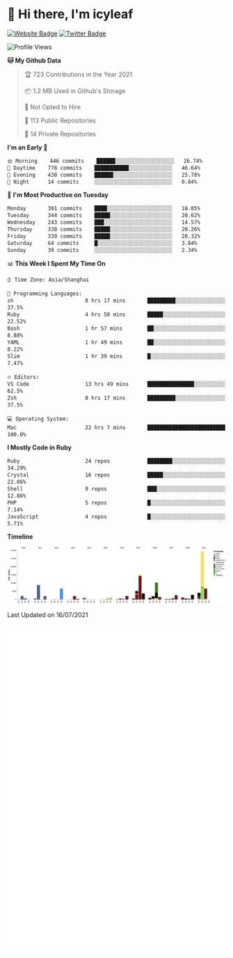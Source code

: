 # 👋 Hi there, I'm icyleaf

[![Website Badge](https://img.shields.io/badge/-icyleaf.com-444444?style=flat&logo=Google-Chrome&logoColor=f2f2f2&link=https://icyleaf.com)](https://icyleaf.com)
[![Twitter Badge](https://img.shields.io/badge/-@icyleaf-1da1f2?style=flat&labelColor=1ca0f1&logo=twitter&logoColor=white&link=https://twitter.com/icyleaf)](https://twitter.com/icyleaf)

<!--START_SECTION:waka-->
![Profile Views](http://img.shields.io/badge/Profile%20Views-1-blue)

**🐱 My Github Data** 

> 🏆 723 Contributions in the Year 2021
 > 
> 📦 1.2 MB Used in Github's Storage 
 > 
> 🚫 Not Opted to Hire
 > 
> 📜 113 Public Repositories 
 > 
> 🔑 14 Private Repositories  
 > 
**I'm an Early 🐤** 

```text
🌞 Morning    446 commits    ██████░░░░░░░░░░░░░░░░░░░   26.74% 
🌆 Daytime    778 commits    ███████████░░░░░░░░░░░░░░   46.64% 
🌃 Evening    430 commits    ██████░░░░░░░░░░░░░░░░░░░   25.78% 
🌙 Night      14 commits     ░░░░░░░░░░░░░░░░░░░░░░░░░   0.84%

```
📅 **I'm Most Productive on Tuesday** 

```text
Monday       301 commits    ████░░░░░░░░░░░░░░░░░░░░░   18.05% 
Tuesday      344 commits    █████░░░░░░░░░░░░░░░░░░░░   20.62% 
Wednesday    243 commits    ███░░░░░░░░░░░░░░░░░░░░░░   14.57% 
Thursday     338 commits    █████░░░░░░░░░░░░░░░░░░░░   20.26% 
Friday       339 commits    █████░░░░░░░░░░░░░░░░░░░░   20.32% 
Saturday     64 commits     █░░░░░░░░░░░░░░░░░░░░░░░░   3.84% 
Sunday       39 commits     ░░░░░░░░░░░░░░░░░░░░░░░░░   2.34%

```


📊 **This Week I Spent My Time On** 

```text
⌚︎ Time Zone: Asia/Shanghai

💬 Programming Languages: 
sh                       8 hrs 17 mins       █████████░░░░░░░░░░░░░░░░   37.5% 
Ruby                     4 hrs 58 mins       █████░░░░░░░░░░░░░░░░░░░░   22.52% 
Bash                     1 hr 57 mins        ██░░░░░░░░░░░░░░░░░░░░░░░   8.88% 
YAML                     1 hr 49 mins        ██░░░░░░░░░░░░░░░░░░░░░░░   8.22% 
Slim                     1 hr 39 mins        █░░░░░░░░░░░░░░░░░░░░░░░░   7.47%

🔥 Editors: 
VS Code                  13 hrs 49 mins      ███████████████░░░░░░░░░░   62.5% 
Zsh                      8 hrs 17 mins       █████████░░░░░░░░░░░░░░░░   37.5%

💻 Operating System: 
Mac                      22 hrs 7 mins       █████████████████████████   100.0%

```

**I Mostly Code in Ruby** 

```text
Ruby                     24 repos            ████████░░░░░░░░░░░░░░░░░   34.29% 
Crystal                  16 repos            █████░░░░░░░░░░░░░░░░░░░░   22.86% 
Shell                    9 repos             ███░░░░░░░░░░░░░░░░░░░░░░   12.86% 
PHP                      5 repos             █░░░░░░░░░░░░░░░░░░░░░░░░   7.14% 
JavaScript               4 repos             █░░░░░░░░░░░░░░░░░░░░░░░░   5.71%

```


**Timeline**

![Chart not found](https://raw.githubusercontent.com/icyleaf/icyleaf/main/charts/bar_graph.png) 


 Last Updated on 16/07/2021
<!--END_SECTION:waka-->

![Metrics](https://github.com/icyleaf/icyleaf/blob/main/github-metrics.svg)
